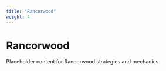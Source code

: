 ```yaml
---
title: "Rancorwood"
weight: 4
---
```


# Rancorwood

Placeholder content for Rancorwood strategies and mechanics.
